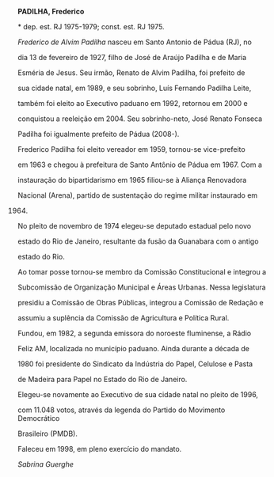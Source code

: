 **PADILHA, Frederico**



\* dep. est. RJ 1975-1979; const. est. RJ 1975.



*Frederico de Alvim Padilha* nasceu em Santo Antonio de Pádua (RJ), no

dia 13 de fevereiro de 1927, filho de José de Araújo Padilha e de Maria

Esméria de Jesus. Seu irmão, Renato de Alvim Padilha, foi prefeito de

sua cidade natal, em 1989, e seu sobrinho, Luís Fernando Padilha Leite,

também foi eleito ao Executivo paduano em 1992, retornou em 2000 e

conquistou a reeleição em 2004. Seu sobrinho-neto, José Renato Fonseca

Padilha foi igualmente prefeito de Pádua (2008-).



Frederico Padilha foi eleito vereador em 1959, tornou-se vice-prefeito

em 1963 e chegou à prefeitura de Santo Antônio de Pádua em 1967. Com a

instauração do bipartidarismo em 1965 filiou-se à Aliança Renovadora

Nacional (Arena), partido de sustentação do regime militar instaurado em

1964.



No pleito de novembro de 1974 elegeu-se deputado estadual pelo novo

estado do Rio de Janeiro, resultante da fusão da Guanabara com o antigo

estado do Rio.



Ao tomar posse tornou-se membro da Comissão Constitucional e integrou a

Subcomissão de Organização Municipal e Áreas Urbanas. Nessa legislatura

presidiu a Comissão de Obras Públicas, integrou a Comissão de Redação e

assumiu a suplência da Comissão de Agricultura e Política Rural.



Fundou, em 1982, a segunda emissora do noroeste fluminense, a Rádio

Feliz AM, localizada no município paduano. Ainda durante a década de

1980 foi presidente do Sindicato da Indústria do Papel, Celulose e Pasta

de Madeira para Papel no Estado do Rio de Janeiro.



Elegeu-se novamente ao Executivo de sua cidade natal no pleito de 1996,

com 11.048 votos, através da legenda do Partido do Movimento Democrático

Brasileiro (PMDB).



Faleceu em 1998, em pleno exercício do mandato.



*Sabrina Guerghe*



